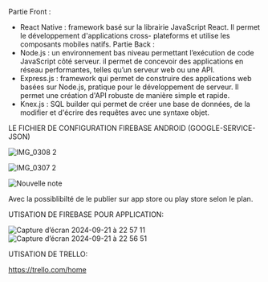 Partie Front :
- React Native : framework  basé sur la librairie JavaScript React. Il permet le développement d'applications cross- plateforms et utilise les composants mobiles natifs.
 Partie Back :
- Node.js : un environnement bas niveau permettant l’exécution de code
 JavaScript côté serveur.  il permet de concevoir des applications en réseau performantes, telles qu’un serveur web ou une API.
- Express.js : framework qui permet de construire des applications web basées sur Node.js, pratique pour le développement de serveur. Il permet une création d'API robuste de manière simple et rapide.
- Knex.js : SQL builder qui permet de créer une base de données, de la modifier et d'écrire des requêtes avec une syntaxe objet.


LE FICHIER DE CONFIGURATION FIREBASE ANDROID (GOOGLE-SERVICE-JSON)

![IMG_0308 2](https://github.com/user-attachments/assets/85eb4863-60ed-4271-9926-e969e2d15cc7)


![IMG_0307 2](https://github.com/user-attachments/assets/82bab796-eaf5-444d-8356-68bb89030ff6)




![Nouvelle note](https://github.com/user-attachments/assets/ad56ec41-0551-4ea1-b5d8-8a902ff245da)


Avec la possiblibilté de le publier sur app store ou play store selon le plan.

UTISATION DE FIREBASE POUR APPLICATION:

![Capture d’écran 2024-09-21 à 22 57 11](https://github.com/user-attachments/assets/f13a34c6-4865-4bb5-9993-97ea17d6d647)
![Capture d’écran 2024-09-21 à 22 56 51](https://github.com/user-attachments/assets/a8b21195-3d3d-4e6c-a17d-779af08ada90)

UTISATION DE TRELLO:

https://trello.com/home
